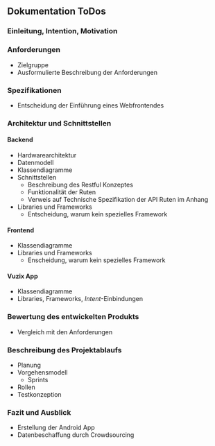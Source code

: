 ## Dokumentation ToDos

### Einleitung, Intention, Motivation
### Anforderungen
- Zielgruppe
- Ausformulierte Beschreibung der Anforderungen

### Spezifikationen
- Entscheidung der Einführung eines Webfrontendes

### Architektur und Schnittstellen
#### Backend
- Hardwarearchitektur
- Datenmodell
- Klassendiagramme
- Schnittstellen
  * Beschreibung des Restful Konzeptes
  * Funktionalität der Ruten
  * Verweis auf Technische Spezifikation der API Ruten im Anhang
- Libraries und Frameworks
  * Entscheidung, warum kein spezielles Framework

#### Frontend
- Klassendiagramme
- Libraries und Frameworks
  * Enscheidung, warum kein spezielles Framework

#### Vuzix App
- Klassendiagramme
- Libraries, Frameworks, _Intent_-Einbindungen

### Bewertung des entwickelten Produkts
- Vergleich mit den Anforderungen

### Beschreibung des Projektablaufs
- Planung
- Vorgehensmodell
  * Sprints
- Rollen
- Testkonzeption

### Fazit und Ausblick
- Erstellung der Android App
- Datenbeschaffung durch Crowdsourcing